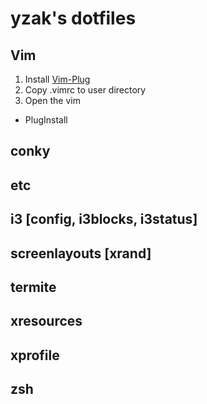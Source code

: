 # yzak's dotfiles

## Vim
1. Install [Vim-Plug](https://github.com/junegunn/vim-plug)
2. Copy .vimrc to user directory
3. Open the vim
  - PlugInstall

## conky
## etc
## i3 [config, i3blocks, i3status]
## screenlayouts [xrand]
## termite
## xresources
## xprofile
## zsh
